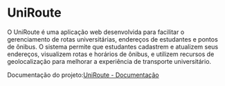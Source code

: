 # UniRoute

O UniRoute é uma aplicação web desenvolvida para facilitar o gerenciamento de rotas universitárias, endereços de estudantes e pontos de ônibus. O sistema permite que estudantes cadastrem e atualizem seus endereços, visualizem rotas e horários de ônibus, e utilizem recursos de geolocalização para melhorar a experiência de transporte universitário.

Documentação do projeto:[UniRoute - Documentação](https://github.com/diego-targino/pi-uni-route-web/wiki)
